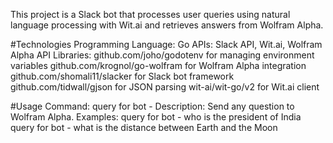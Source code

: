 This project is a Slack bot that processes user queries using natural language processing with Wit.ai and retrieves answers from Wolfram Alpha.

#Technologies
Programming Language: Go
APIs: Slack API, Wit.ai, Wolfram Alpha API
Libraries:
github.com/joho/godotenv for managing environment variables
github.com/krognol/go-wolfram for Wolfram Alpha integration
github.com/shomali11/slacker for Slack bot framework
github.com/tidwall/gjson for JSON parsing
wit-ai/wit-go/v2 for Wit.ai client

#Usage
Command: query for bot - <message>
Description: Send any question to Wolfram Alpha.
Examples:
query for bot - who is the president of India
query for bot - what is the distance between Earth and the Moon
